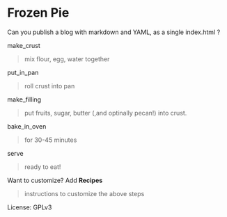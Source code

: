 Frozen Pie
==========

Can you publish a blog with markdown and YAML, as a single index.html ?

make_crust
> mix flour, egg, water together

put_in_pan
> roll crust into pan

make_filling
> put fruits, sugar, butter (,and optinally pecan!) into crust. 

bake_in_oven
> for 30-45 minutes

serve
> ready to eat!

Want to customize? Add **Recipes**
> instructions to customize the above steps

License: GPLv3
